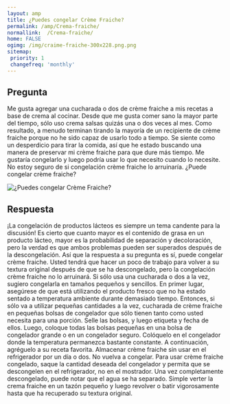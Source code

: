 ```yaml
---
layout: amp
title: ¿Puedes congelar Crème Fraiche?  
permalink: /amp/Crema-fraiche/
normallink:  /Crema-fraiche/
home: FALSE
ogimg: /img/craime-fraiche-300x228.png.png
sitemap:
 priority: 1
 changefreq: 'monthly'
---
```




## Pregunta

Me gusta agregar una cucharada o dos de crème fraiche a mis recetas a base de crema al cocinar. Desde que me gusta comer sano la mayor parte del tiempo, sólo uso crema salsas quizás una o dos veces al mes. Como resultado, a menudo terminan tirando la mayoría de un recipiente de crème fraiche porque no he sido capaz de usarlo todo a tiempo. Se siente como un desperdicio para tirar la comida, así que he estado buscando una manera de preservar mi crème fraiche para que dure más tiempo. Me gustaría congelarlo y luego podría usar lo que necesito cuando lo necesite. No estoy seguro de si congelación crème fraiche lo arruinaría. ¿Puede congelar crème fraiche?


![¿Puedes congelar Crème Fraiche?](https://sepuedecongelar.com/img/craime-fraiche-300x228.png "¿Puedes congelar Crème Fraiche?" )


## Respuesta

¡La congelación de productos lácteos es siempre un tema candente para la discusión! Es cierto que cuanto mayor es el contenido de grasa en un producto lácteo, mayor es la probabilidad de separación y decoloración, pero la verdad es que ambos problemas pueden ser superados después de la descongelación. Así que la respuesta a su pregunta es sí, puede congelar crème fraiche. Usted tendrá que hacer un poco de trabajo para volver a su textura original después de que se ha descongelado, pero la congelación crème fraiche no lo arruinará. Si sólo usa una cucharada o dos a la vez, sugiero congelarla en tamaños pequeños y sencillos.
En primer lugar, asegúrese de que está utilizando el producto fresco que no ha estado sentado a temperatura ambiente durante demasiado tiempo. Entonces, si sólo va a utilizar pequeñas cantidades a la vez, cucharada de crème fraiche en pequeñas bolsas de congelador que sólo tienen tanto como usted necesita para una porción. Selle las bolsas, y luego etiqueta y fecha de ellos. Luego, coloque todas las bolsas pequeñas en una bolsa de congelador grande o en un congelador seguro. Colóquelo en el congelador donde la temperatura permanezca bastante constante. A continuación, agréguelo a su receta favorita. Almacenar crème fraiche sin usar en el refrigerador por un día o dos. No vuelva a congelar.
Para usar crème fraiche congelado, saque la cantidad deseada del congelador y permita que se descongelen en el refrigerador, no en el mostrador. Una vez completamente descongelado, puede notar que el agua se ha separado. Simple verter la crema fraiche en un tazón pequeño y luego revolver o batir vigorosamente hasta que ha recuperado su textura original.